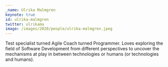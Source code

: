 ```yaml
---
_name: Ulrika Malmgren
keynote: true
id: ulrika-malmgren
twitter: ulrikama
image: /images/2020/people/ulrika-malmgren.jpeg
---
```

Test specialist turned Agile Coach turned Programmer. Loves exploring the field of Software Development from different perspectives to uncover the mechanisms at play in between technologies or humans (or technologies and humans).